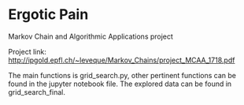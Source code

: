 # Ergotic Pain

Markov Chain and Algorithmic Applications project

Project link:
http://ipgold.epfl.ch/~leveque/Markov_Chains/project_MCAA_1718.pdf

The main functions is grid_search.py, other pertinent functions can be found in the jupyter notebook file.
The explored data can be found in grid_search_final.
